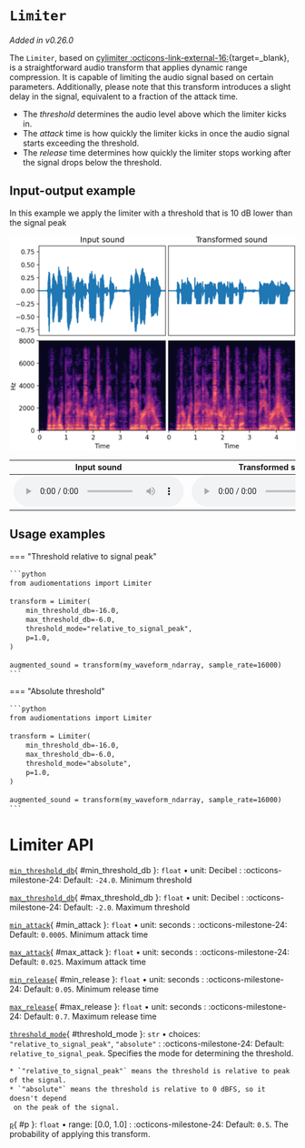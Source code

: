 # `Limiter`

_Added in v0.26.0_

The `Limiter`, based on [cylimiter :octicons-link-external-16:](https://github.com/pzelasko/cylimiter){target=_blank}, is a straightforward audio transform that applies dynamic range compression.
It is capable of limiting the audio signal based on certain parameters.
Additionally, please note that this transform introduces a slight delay in the signal, equivalent to a fraction of the attack time.

* The _threshold_ determines the audio level above which the limiter kicks in.
* The _attack_ time is how quickly the limiter kicks in once the audio signal starts exceeding the threshold.
* The _release_ time determines how quickly the limiter stops working after the signal drops below the threshold.

## Input-output example

In this example we apply the limiter with a threshold that is 10 dB lower than the signal peak

![Input-output waveforms and spectrograms](Limiter.webp)

| Input sound                                                                          | Transformed sound                                                                             |
|--------------------------------------------------------------------------------------|-----------------------------------------------------------------------------------------------|
| <audio controls><source src="../Limiter_input.flac" type="audio/flac"></audio> | <audio controls><source src="../Limiter_transformed.flac" type="audio/flac"></audio> |

## Usage examples

=== "Threshold relative to signal peak"

    ```python
    from audiomentations import Limiter
    
    transform = Limiter(
        min_threshold_db=-16.0,
        max_threshold_db=-6.0,
        threshold_mode="relative_to_signal_peak",
        p=1.0,
    )
    
    augmented_sound = transform(my_waveform_ndarray, sample_rate=16000)
    ```

=== "Absolute threshold"

    ```python
    from audiomentations import Limiter
    
    transform = Limiter(
        min_threshold_db=-16.0,
        max_threshold_db=-6.0,
        threshold_mode="absolute",
        p=1.0,
    )
    
    augmented_sound = transform(my_waveform_ndarray, sample_rate=16000)
    ```

# Limiter API

[`min_threshold_db`](#min_threshold_db){ #min_threshold_db }: `float` • unit: Decibel
:   :octicons-milestone-24: Default: `-24.0`. Minimum threshold

[`max_threshold_db`](#max_threshold_db){ #max_threshold_db }: `float` • unit: Decibel
:   :octicons-milestone-24: Default: `-2.0`. Maximum threshold

[`min_attack`](#min_attack){ #min_attack }: `float` • unit: seconds
:   :octicons-milestone-24: Default: `0.0005`. Minimum attack time

[`max_attack`](#max_attack){ #max_attack }: `float` • unit: seconds
:   :octicons-milestone-24: Default: `0.025`. Maximum attack time

[`min_release`](#min_release){ #min_release }: `float` • unit: seconds
:   :octicons-milestone-24: Default: `0.05`. Minimum release time

[`max_release`](#max_release){ #max_release }: `float` • unit: seconds
:   :octicons-milestone-24: Default: `0.7`. Maximum release time

[`threshold_mode`](#threshold_mode){ #threshold_mode }: `str` • choices: `"relative_to_signal_peak"`, `"absolute"`
:   :octicons-milestone-24: Default: `relative_to_signal_peak`. Specifies the mode for determining the threshold.

    * `"relative_to_signal_peak"` means the threshold is relative to peak of the signal.
    * `"absolute"` means the threshold is relative to 0 dBFS, so it doesn't depend
     on the peak of the signal.

[`p`](#p){ #p }: `float` • range: [0.0, 1.0]
:   :octicons-milestone-24: Default: `0.5`. The probability of applying this transform.
